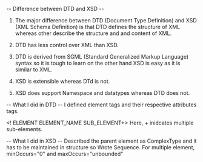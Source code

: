
-- Difference between DTD and XSD --

1. The major difference between DTD (Document Type Definition) and XSD (XML Schema Definition) is that DTD defines the structure of XML whereas other describe the structure and and content of XML.

2. DTD has less control over XML than XSD.

3. DTD is derived from SGML (Standard Generalized Markup Language) syntax so it is tough to learn on the other hand XSD is easy as it is similar to XML.

4. XSD is extensible whereas DTd is not.  

5. XSD does support Namespace and datatypes whereas DTD does not. 

-- What I did in DTD --
I defined element tags and their respective attributes tags.

<! ELEMENT ELEMENT_NAME SUB_ELEMENT+> 
Here, + inidcates multiple sub-elements.

-- What I did in XSD --
Described the parent element as ComplexType and it has to be maintained in structure so Wrote Sequence.
For multiple element, minOccurs="0" and maxOccurs="unbounded"
